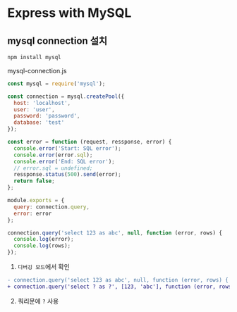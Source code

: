 # Express with MySQL

## mysql connection 설치
```sh
npm install mysql
```

mysql-connection.js
```js
const mysql = require('mysql');

const connection = mysql.createPool({
  host: 'localhost',
  user: 'user',
  password: 'password',
  database: 'test'
});

const error = function (request, ressponse, error) {
  console.error('Start: SQL error');
  console.error(error.sql);
  console.error('End: SQL error');
  // error.sql = undefined;
  ressponse.status(500).send(error);
  return false;
};

module.exports = {
  query: connection.query,
  error: error
};

connection.query('select 123 as abc', null, function (error, rows) {
  console.log(error);
  console.log(rows);
});
```

1. `디버깅 모드`에서 확인

```diff
- connection.query('select 123 as abc', null, function (error, rows) {
+ connection.query('select ? as ?', [123, 'abc'], function (error, rows) {
```

2. 쿼리문에 `?` 사용
